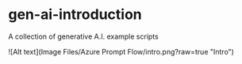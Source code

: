 # gen-ai-introduction
A collection of generative A.I. example scripts

![Alt text](Image Files/Azure Prompt Flow/intro.png?raw=true "Intro")